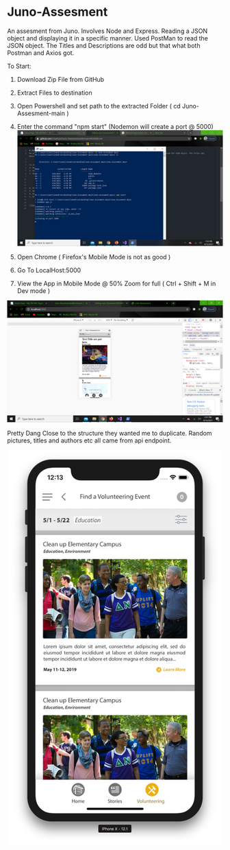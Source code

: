 # Juno-Assesment
An assesment from Juno. Involves Node and Express. Reading a JSON object and displaying it in a specific manner. Used PostMan to read the JSON object. The Titles and Descriptions are odd but that what both Postman and Axios got. 


To Start:
1. Download Zip File from GitHub
2. Extract Files to destination
3. Open Powershell and set path to the extracted Folder ( cd Juno-Assesment-main ) 
4. Enter the command "npm start" (Nodemon will create a port @ 5000)
![](public/img/Init.png)


6. Open Chrome ( Firefox's Mobile Mode is not as good ) 
7. Go To LocalHost:5000
9. View the App in Mobile Mode @ 50% Zoom for full ( Ctrl + Shift + M in Dev mode ) 

![](public/img/LocalHost.png)


 Pretty Dang Close to the structure they wanted me to duplicate. Random pictures, titles and authors etc all came from api endpoint. 
 
 ![](public/img/hardingList.jpg)
